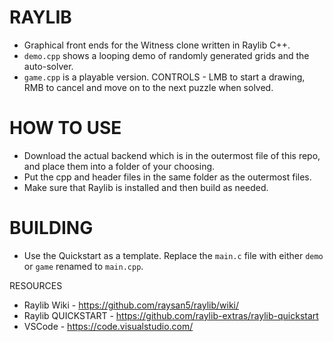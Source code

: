 # RAYLIB

- Graphical front ends for the Witness clone written in Raylib C++.
- `demo.cpp` shows a looping demo of randomly generated grids and the auto-solver.
- `game.cpp` is a playable version. CONTROLS - LMB to start a drawing, RMB to cancel and move on to the next puzzle when solved.

# HOW TO USE

- Download the actual backend which is in the outermost file of this repo, and place them into a folder of your choosing.
- Put the cpp and header files in the same folder as the outermost files.
- Make sure that Raylib is installed and then build as needed.

# BUILDING

- Use the Quickstart as a template. Replace the `main.c` file with either `demo` or `game` renamed to `main.cpp`.

 RESOURCES

- Raylib Wiki - https://github.com/raysan5/raylib/wiki/
- Raylib QUICKSTART - https://github.com/raylib-extras/raylib-quickstart
- VSCode - https://code.visualstudio.com/
